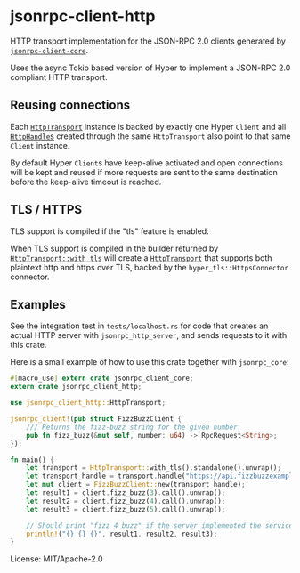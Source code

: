 # jsonrpc-client-http

HTTP transport implementation for the JSON-RPC 2.0 clients generated by
[`jsonrpc-client-core`](../jsonrpc_client_core/index.html).

Uses the async Tokio based version of Hyper to implement a JSON-RPC 2.0 compliant HTTP
transport.

## Reusing connections

Each [`HttpTransport`](struct.HttpTransport.html) instance is backed by exactly one Hyper
`Client` and all [`HttpHandle`s](struct.HttpHandle.html) created through the same
`HttpTransport` also point to that same `Client` instance.

By default Hyper `Client`s have keep-alive activated and open connections will be kept and
reused if more requests are sent to the same destination before the keep-alive timeout is
reached.

## TLS / HTTPS

TLS support is compiled if the "tls" feature is enabled.

When TLS support is compiled in the builder returned by [`HttpTransport::with_tls`] will create a
[`HttpTransport`] that supports both plaintext http and https over TLS, backed by the
`hyper_tls::HttpsConnector` connector.

[`HttpTransport`]: struct.HttpTransport.html
[`HttpTransport::with_tls`]: struct.HttpTransport.html#method.with_tls

## Examples

See the integration test in `tests/localhost.rs` for code that creates an actual HTTP server
with `jsonrpc_http_server`, and sends requests to it with this crate.

Here is a small example of how to use this crate together with `jsonrpc_core`:

```rust
#[macro_use] extern crate jsonrpc_client_core;
extern crate jsonrpc_client_http;

use jsonrpc_client_http::HttpTransport;

jsonrpc_client!(pub struct FizzBuzzClient {
    /// Returns the fizz-buzz string for the given number.
    pub fn fizz_buzz(&mut self, number: u64) -> RpcRequest<String>;
});

fn main() {
    let transport = HttpTransport::with_tls().standalone().unwrap();
    let transport_handle = transport.handle("https://api.fizzbuzzexample.org/rpc/").unwrap();
    let mut client = FizzBuzzClient::new(transport_handle);
    let result1 = client.fizz_buzz(3).call().unwrap();
    let result2 = client.fizz_buzz(4).call().unwrap();
    let result3 = client.fizz_buzz(5).call().unwrap();

    // Should print "fizz 4 buzz" if the server implemented the service correctly
    println!("{} {} {}", result1, result2, result3);
}
```

License: MIT/Apache-2.0
